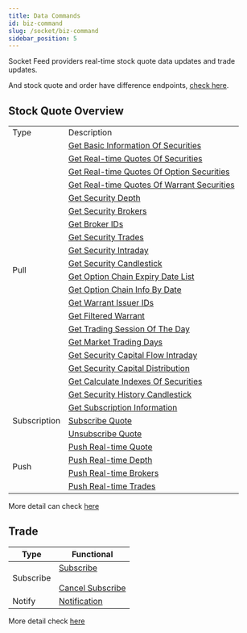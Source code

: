 ```yaml
---
title: Data Commands
id: biz-command
slug: /socket/biz-command
sidebar_position: 5
---
```


Socket Feed providers real-time stock quote data updates and trade updates.

And stock quote and order have difference endpoints, [check here](./hosts).

## Stock Quote Overview

<table>
    <tr>
        <td>Type</td>
        <td>Description</td>
    </tr>
    <tr>
        <td rowspan="20">Pull</td>
        <td><a href="../quote/pull/static">Get Basic Information Of Securities</a></td>
    </tr>
    <tr>
        <td><a href="../quote/pull/quote">Get Real-time Quotes Of Securities</a></td>
    </tr>
    <tr>
        <td><a href="../quote/pull/option-quote">Get Real-time Quotes Of Option Securities</a></td>
    </tr>
    <tr>
        <td><a href="../quote/pull/warrant-quote">Get Real-time Quotes Of Warrant Securities</a></td>
    </tr>
    <tr>
        <td><a href="../quote/pull/depth">Get Security Depth</a></td>
    </tr>
    <tr>
        <td><a href="../quote/pull/brokers">Get Security Brokers</a></td>
    </tr>
    <tr>
        <td><a href="../quote/pull/broker-ids">Get Broker IDs</a></td>
    </tr>
    <tr>
        <td><a href="../quote/pull/trade">Get Security Trades</a></td>
    </tr>
    <tr>
        <td><a href="../quote/pull/intraday">Get Security Intraday</a></td>
    </tr>
    <tr>
        <td><a href="../quote/pull/candlestick">Get Security Candlestick</a></td>
    </tr>
    <tr>
        <td><a href="../quote/pull/optionchain-date">Get Option Chain Expiry Date List</a></td>
    </tr>
    <tr>
        <td><a href="../quote/pull/optionchain-date-strike">Get Option Chain Info By Date</a></td>
    </tr>
    <tr>
        <td><a href="../quote/pull/issuer">Get Warrant Issuer IDs</a></td>
    </tr>
    <tr>
        <td><a href="../quote/pull/warrant-filter">Get Filtered Warrant</a></td>
    </tr>
    <tr>
        <td><a href="../quote/pull/trade-session">Get Trading Session Of The Day</a></td>
    </tr>
    <tr>
        <td><a href="../quote/pull/trade-day">Get Market Trading Days</a></td>
    </tr>
    <tr>
        <td><a href="../quote/pull/capital-flow-intraday">Get Security Capital Flow Intraday</a></td>
    </tr>
    <tr>
        <td><a href="../quote/pull/capital-distribution">Get Security Capital Distribution</a></td>
    </tr>
    <tr>
        <td><a href="../quote/pull/calc-index">Get Calculate Indexes Of Securities</a></td>
    </tr>
    <tr>
        <td><a href="../quote/pull/history-candlestick">Get Security History Candlestick</a></td>
    </tr>
    <tr>
        <td rowspan="3">Subscription</td>
        <td><a href="../quote/subscribe/subscription">Get Subscription Information</a></td>
    </tr>
    <tr>
        <td><a href="../quote/subscribe/subscribe">Subscribe Quote</a></td>
    </tr>
    <tr>
        <td><a href="../quote/subscribe/unsubscribe">Unsubscribe Quote</a></td>
    </tr>
    <tr>
        <td rowspan="4">Push</td>
        <td><a href="../quote/push/quote">Push Real-time Quote</a></td>
    </tr>
    <tr>
        <td><a href="../quote/push/depth">Push Real-time Depth</a></td>
    </tr>
    <tr>
        <td><a href="../quote/push/broker">Push Real-time Brokers</a></td>
    </tr>
    <tr>
        <td><a href="../quote/push/trade">Push Real-time Trades</a></td>
    </tr>
</table>

More detail can check [here](../quote/overview#quote-api-overview)

## Trade

| Type      | Functional                                                                                                     |
| --------- | -------------------------------------------------------------------------------------------------------------- |
| Subscribe | [Subscribe](../trade/trade-push#subscribe) <br/><br/> [Cancel Subscribe](../trade/trade-push#cancel-subscribe) |
| Notify    | [Notification](../trade/trade-push#notification)                                                               |

More detail check [here](../trade/trade-push)
